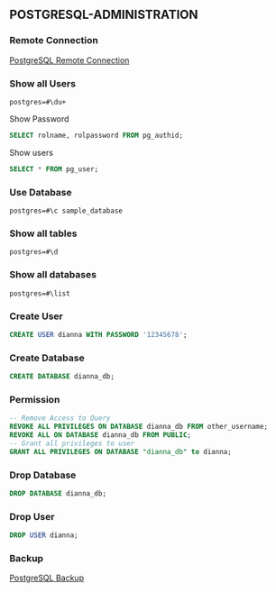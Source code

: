 ## POSTGRESQL-ADMINISTRATION
### Remote Connection

[PostgreSQL Remote Connection](https://medium.com/@johnmark_76235/postgresql-remote-connection-with-pgadmin-on-a-virtual-private-server-ubuntu-f82bcc9e197c)

### Show all Users
```
postgres=#\du+
```
Show Password
```sql
SELECT rolname, rolpassword FROM pg_authid;
```
Show users
```sql
SELECT * FROM pg_user;
```
### Use Database
```
postgres=#\c sample_database
```
### Show all tables
```
postgres=#\d
```
### Show all databases
```
postgres=#\list
```
### Create User
```sql
CREATE USER dianna WITH PASSWORD '12345678';
```
### Create Database
```sql
CREATE DATABASE dianna_db;
```
### Permission
```sql
-- Remove Access to Query
REVOKE ALL PRIVILEGES ON DATABASE dianna_db FROM other_username;
REVOKE ALL ON DATABASE dianna_db FROM PUBLIC;
-- Grant all privileges to user
GRANT ALL PRIVILEGES ON DATABASE "dianna_db" to dianna;
```
### Drop Database
```sql
DROP DATABASE dianna_db;
```
### Drop User
```sql
DROP USER dianna;
```
### Backup
[PostgreSQL Backup](https://medium.com/@johnmark_76235/postgresql-backup-5b2ca6956410)
